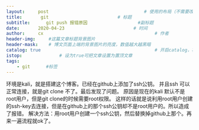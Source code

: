 ```yaml
---
layout:     post                                    # 使用的布局（不需要改）
title:       git                          # 标题 
subtitle:      git push 报错原因                   #副标题
date:       2020-04-23                          # 时间
author:     cx                                          # 作者
header-img:     #这篇文章标题背景图片
header-mask:    # 博文页面上端的背景图片的亮度，数值越大越黑暗
catalog: true                                           # 开启catalog，将在博文侧边展示博文的结构
istop:              # 设为true可把文章设置为置顶文章
tags:
    - git      #标签
---
```



环境是kali，就是搭建这个博客。已经在github上添加了ssh公钥。
并且ssh 可以正常连接，就是git clone 不了。最后发现了问题。
原因是现在的kali 默认不是root用户，但是git clone的时候需要root权限。
这样的话就是说利用root用户创建的ssh-key去连接，但是在github上的那个ssh公钥却不是root用户的。所以造成了报错。
解决方法：用root用户创建一个ssh公钥，然后替换掉github上那个。再来一遍流程就ok了。
